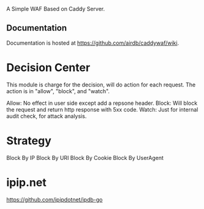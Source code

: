 A Simple WAF Based on Caddy Server.


## Documentation

Documentation is hosted at https://github.com/airdb/caddywaf/wiki.
# Decision Center
This module is charge for the decision, will do action for each request.
The action is in "allow", "block", and "watch".

Allow: No effect in user side except add a repsone header.
Block: Will block the request and return http response with 5xx code.
Watch: Just for internal audit check,  for attack analysis.


# Strategy

Block By IP
Block By URI
Block By Cookie
Block By UserAgent


# ipip.net
https://github.com/ipipdotnet/ipdb-go
